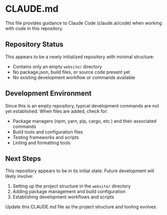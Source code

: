 # CLAUDE.md

This file provides guidance to Claude Code (claude.ai/code) when working with code in this repository.

## Repository Status

This appears to be a newly initialized repository with minimal structure:
- Contains only an empty `website/` directory
- No package.json, build files, or source code present yet
- No existing development workflow or commands available

## Development Environment

Since this is an empty repository, typical development commands are not yet established. When files are added, check for:
- Package managers (npm, yarn, pip, cargo, etc.) and their associated commands
- Build tools and configuration files
- Testing frameworks and scripts
- Linting and formatting tools

## Next Steps

This repository appears to be in its initial state. Future development will likely involve:
1. Setting up the project structure in the `website/` directory
2. Adding package management and build configuration
3. Establishing development workflows and scripts

Update this CLAUDE.md file as the project structure and tooling evolves.